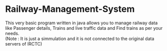 # Railway-Management-System

This very basic program written in java allows you to manage railway data like Passenger details, Trains and live traffic data and Find trains as per your needs.<br>
(Note : It is just a simmulation and it is not connected to the original data servers of IRCTC)
